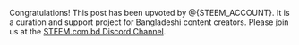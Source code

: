 Congratulations! This post has been upvoted by @{STEEM_ACCOUNT}. It is a curation and support project for Bangladeshi content creators. Please join us at the [STEEM.com.bd Discord Channel](https://discord.gg/w89BRsn).
